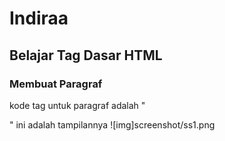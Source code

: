 # Indiraa
## Belajar Tag Dasar HTML

### Membuat Paragraf
kode tag untuk paragraf adalah "<p>"
ini adalah tampilannya
![img]screenshot/ss1.png